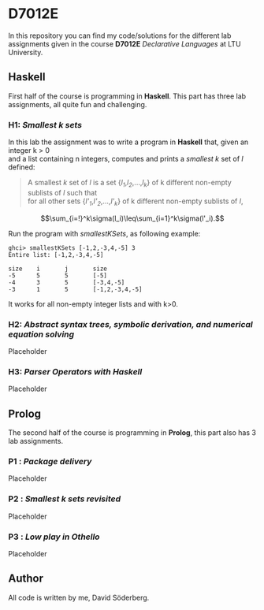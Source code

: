 # D7012E
In this repository you can find my code/solutions for the different lab assignments given in the course **D7012E** *Declarative Languages* at LTU University.

## Haskell
First half of the course is programming in **Haskell**. This part has three lab assignments, all quite fun and challenging.

### **H1**: *Smallest k sets*
In this lab the assignment was to write a program in **Haskell** that, given an integer k > 0 <br>
and a list containing n integers, computes and prints a *smallest* *k* set of *l* defined: <br>
> A smallest *k* set of *l* is a set {*l*<sub>*1*</sub>,*l*<sub>*2*</sub>,...,*l*<sub>*k*</sub>} of k different non-empty sublists of *l* such that <br>
for all other sets {*l'*<sub>*1*</sub>,*l'*<sub>*2*</sub>,...,*l'*<sub>*k*</sub>} of k different non-empty sublists of *l*, <br>
```math
\sum_{i=!}^k\sigma(l_i)\leq\sum_{i=1}^k\sigma(l'_i).
```


Run the program with *smallestKSets*, as following example:
```
ghci> smallestKSets [-1,2,-3,4,-5] 3
Entire list: [-1,2,-3,4,-5]

size    i       j       size
-5      5       5       [-5]
-4      3       5       [-3,4,-5]     
-3      1       5       [-1,2,-3,4,-5]
```
It works for all non-empty integer lists and with k>0.


### **H2**: *Abstract syntax trees, symbolic derivation, and numerical equation solving*
Placeholder

### **H3**: *Parser Operators with Haskell*
Placeholder

## Prolog
The second half of the course is programming in **Prolog**, this part also has 3 lab assignments. 

### **P1** : *Package delivery*
Placeholder

### **P2** : *Smallest k sets revisited*
Placeholder

### **P3** : *Low play in Othello*
Placeholder

## Author
All code is written by me, David Söderberg.
